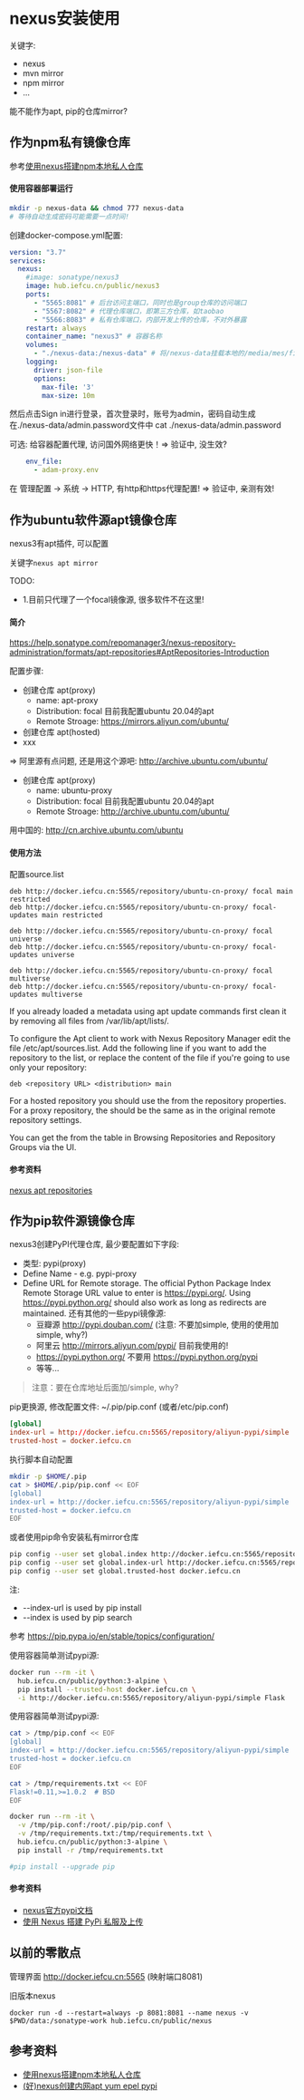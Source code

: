 # nexus安装使用

关键字:
* nexus
* mvn mirror
* npm mirror
* ...

能不能作为apt, pip的仓库mirror?

## 作为npm私有镜像仓库 

参考[使用nexus搭建npm本地私人仓库](https://juejin.cn/post/6911642325559017480)

#### 使用容器部署运行

```bash
mkdir -p nexus-data && chmod 777 nexus-data
# 等待自动生成密码可能需要一点时间!
```

创建docker-compose.yml配置:
```yaml
version: "3.7"
services:
  nexus:
    #image: sonatype/nexus3
    image: hub.iefcu.cn/public/nexus3
    ports:
      - "5565:8081" # 后台访问主端口，同时也是group仓库的访问端口
      - "5567:8082" # 代理仓库端口，即第三方仓库，如taobao
      - "5566:8083" # 私有仓库端口，内部开发上传的仓库，不对外暴露
    restart: always
    container_name: "nexus3" # 容器名称
    volumes:
      - "./nexus-data:/nexus-data" # 将/nexus-data挂载本地的/media/mes/file2/nexus3
    logging:
      driver: json-file
      options:
        max-file: '3'
        max-size: 10m
```

然后点击Sign in进行登录，首次登录时，账号为admin，密码自动生成在./nexus-data/admin.password文件中
cat ./nexus-data/admin.password

可选: 给容器配置代理, 访问国外网络更快！=> 验证中, 没生效?
```yaml
    env_file:
      - adam-proxy.env
```

在 管理配置 -> 系统 -> HTTP, 有http和https代理配置! => 验证中, 亲测有效!

## 作为ubuntu软件源apt镜像仓库

nexus3有apt插件, 可以配置

关键字`nexus apt mirror`

TODO:
* 1.目前只代理了一个focal镜像源, 很多软件不在这里!

#### 简介

https://help.sonatype.com/repomanager3/nexus-repository-administration/formats/apt-repositories#AptRepositories-Introduction

配置步骤:
* 创建仓库 apt(proxy)
  * name: apt-proxy
  * Distribution: focal
    目前我配置ubuntu 20.04的apt
  * Remote Stroage: https://mirrors.aliyun.com/ubuntu/ 
* 创建仓库 apt(hosted)
* xxx

=> 阿里源有点问题, 还是用这个源吧: http://archive.ubuntu.com/ubuntu/
* 创建仓库 apt(proxy)
  * name: ubuntu-proxy
  * Distribution: focal
    目前我配置ubuntu 20.04的apt
  * Remote Stroage: http://archive.ubuntu.com/ubuntu/ 

用中国的: http://cn.archive.ubuntu.com/ubuntu

#### 使用方法

配置source.list
```
deb http://docker.iefcu.cn:5565/repository/ubuntu-cn-proxy/ focal main restricted
deb http://docker.iefcu.cn:5565/repository/ubuntu-cn-proxy/ focal-updates main restricted

deb http://docker.iefcu.cn:5565/repository/ubuntu-cn-proxy/ focal universe
deb http://docker.iefcu.cn:5565/repository/ubuntu-cn-proxy/ focal-updates universe

deb http://docker.iefcu.cn:5565/repository/ubuntu-cn-proxy/ focal multiverse
deb http://docker.iefcu.cn:5565/repository/ubuntu-cn-proxy/ focal-updates multiverse
```

If you already loaded a metadata using apt update commands first clean it by removing all files from /var/lib/apt/lists/.

To configure the Apt client to work with Nexus Repository Manager edit the file /etc/apt/sources.list. Add the following line if you want to add the repository to the list, or replace the content of the file if you're going to use only your repository:

```
deb <repository URL> <distribution> main
```

For a hosted repository you should use the <distribution> from the repository properties. For a proxy repository, the <distribution> should be the same as in the original remote repository settings.

You can get the <repository URL> from the table in Browsing Repositories and Repository Groups via the UI.

#### 参考资料

[nexus apt repositories](https://help.sonatype.com/repomanager3/nexus-repository-administration/formats/apt-repositories)

## 作为pip软件源镜像仓库

nexus3创建PyPI代理仓库, 最少要配置如下字段:
* 类型: pypi(proxy)
* Define Name - e.g. pypi-proxy
* Define URL for Remote storage. The official Python Package Index Remote Storage URL value to enter is https://pypi.org/.  Using https://pypi.python.org/ should also work as long as redirects are maintained.
  还有其他的一些pypi镜像源:
  * 豆瓣源 http://pypi.douban.com/
    (注意: 不要加simple, 使用的使用加simple, why?)
  * 阿里云 http://mirrors.aliyun.com/pypi/
    目前我使用的!
  * https://pypi.python.org/
    不要用 https://pypi.python.org/pypi 
  * 等等...

> 注意：要在仓库地址后面加/simple, why?

pip更换源, 修改配置文件: ~/.pip/pip.conf (或者/etc/pip.conf)
```conf
[global]
index-url = http://docker.iefcu.cn:5565/repository/aliyun-pypi/simple
trusted-host = docker.iefcu.cn
```

执行脚本自动配置
```bash
mkdir -p $HOME/.pip
cat > $HOME/.pip/pip.conf << EOF
[global]
index-url = http://docker.iefcu.cn:5565/repository/aliyun-pypi/simple
trusted-host = docker.iefcu.cn
EOF
```

或者使用pip命令安装私有mirror仓库
```bash
pip config --user set global.index http://docker.iefcu.cn:5565/repository/aliyun-pypi/
pip config --user set global.index-url http://docker.iefcu.cn:5565/repository/aliyun-pypi/simple
pip config --user set global.trusted-host docker.iefcu.cn
```
注:
* --index-url is used by pip install
* --index is used by pip search

参考 https://pip.pypa.io/en/stable/topics/configuration/


使用容器简单测试pypi源:
```bash
docker run --rm -it \
  hub.iefcu.cn/public/python:3-alpine \
  pip install --trusted-host docker.iefcu.cn \
  -i http://docker.iefcu.cn:5565/repository/aliyun-pypi/simple Flask
```

使用容器简单测试pypi源:
```bash
cat > /tmp/pip.conf << EOF
[global]
index-url = http://docker.iefcu.cn:5565/repository/aliyun-pypi/simple
trusted-host = docker.iefcu.cn
EOF

cat > /tmp/requirements.txt << EOF
Flask!=0.11,>=1.0.2  # BSD
EOF

docker run --rm -it \
  -v /tmp/pip.conf:/root/.pip/pip.conf \
  -v /tmp/requirements.txt:/tmp/requirements.txt \
  hub.iefcu.cn/public/python:3-alpine \
  pip install -r /tmp/requirements.txt

#pip install --upgrade pip
```

#### 参考资料

* [nexus官方pypi文档](https://help.sonatype.com/repomanager3/nexus-repository-administration/formats/pypi-repositories)
* [使用 Nexus 搭建 PyPi 私服及上传](https://codeantenna.com/a/pEuvCwUpR7)

## 以前的零散点

管理界面
http://docker.iefcu.cn:5565 (映射端口8081)

旧版本nexus
```
docker run -d --restart=always -p 8081:8081 --name nexus -v $PWD/data:/sonatype-work hub.iefcu.cn/public/nexus
```

## 参考资料

* [使用nexus搭建npm本地私人仓库](https://juejin.cn/post/6911642325559017480)
* [(好)nexus创建内网apt yum epel pypi](https://blog.csdn.net/hy19930118/article/details/107612525)
